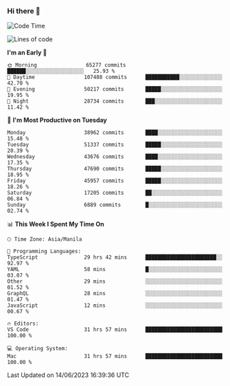 ### Hi there 👋

<!--START_SECTION:waka-->
![Code Time](http://img.shields.io/badge/Code%20Time-4%2C067%20hrs%2049%20mins-blue)

![Lines of code](https://img.shields.io/badge/From%20Hello%20World%20I%27ve%20Written-101.7%20million%20lines%20of%20code-blue)

**I'm an Early 🐤** 

```text
🌞 Morning                65277 commits       ██████░░░░░░░░░░░░░░░░░░░   25.93 % 
🌆 Daytime                107488 commits      ███████████░░░░░░░░░░░░░░   42.70 % 
🌃 Evening                50217 commits       █████░░░░░░░░░░░░░░░░░░░░   19.95 % 
🌙 Night                  28734 commits       ███░░░░░░░░░░░░░░░░░░░░░░   11.42 % 
```
📅 **I'm Most Productive on Tuesday** 

```text
Monday                   38962 commits       ████░░░░░░░░░░░░░░░░░░░░░   15.48 % 
Tuesday                  51337 commits       █████░░░░░░░░░░░░░░░░░░░░   20.39 % 
Wednesday                43676 commits       ████░░░░░░░░░░░░░░░░░░░░░   17.35 % 
Thursday                 47690 commits       █████░░░░░░░░░░░░░░░░░░░░   18.95 % 
Friday                   45957 commits       █████░░░░░░░░░░░░░░░░░░░░   18.26 % 
Saturday                 17205 commits       ██░░░░░░░░░░░░░░░░░░░░░░░   06.84 % 
Sunday                   6889 commits        █░░░░░░░░░░░░░░░░░░░░░░░░   02.74 % 
```


📊 **This Week I Spent My Time On** 

```text
🕑︎ Time Zone: Asia/Manila

💬 Programming Languages: 
TypeScript               29 hrs 42 mins      ███████████████████████░░   92.97 % 
YAML                     58 mins             █░░░░░░░░░░░░░░░░░░░░░░░░   03.07 % 
Other                    29 mins             ░░░░░░░░░░░░░░░░░░░░░░░░░   01.52 % 
GraphQL                  28 mins             ░░░░░░░░░░░░░░░░░░░░░░░░░   01.47 % 
JavaScript               12 mins             ░░░░░░░░░░░░░░░░░░░░░░░░░   00.67 % 

🔥 Editors: 
VS Code                  31 hrs 57 mins      █████████████████████████   100.00 % 

💻 Operating System: 
Mac                      31 hrs 57 mins      █████████████████████████   100.00 % 
```


 Last Updated on 14/06/2023 16:39:36 UTC
<!--END_SECTION:waka-->


<!--
**rad182/rad182** is a ✨ _special_ ✨ repository because its `README.md` (this file) appears on your GitHub profile.

Here are some ideas to get you started:

- 🔭 I’m currently working on ...
- 🌱 I’m currently learning ...
- 👯 I’m looking to collaborate on ...
- 🤔 I’m looking for help with ...
- 💬 Ask me about ...
- 📫 How to reach me: ...
- 😄 Pronouns: ...
- ⚡ Fun fact: ...
-->
